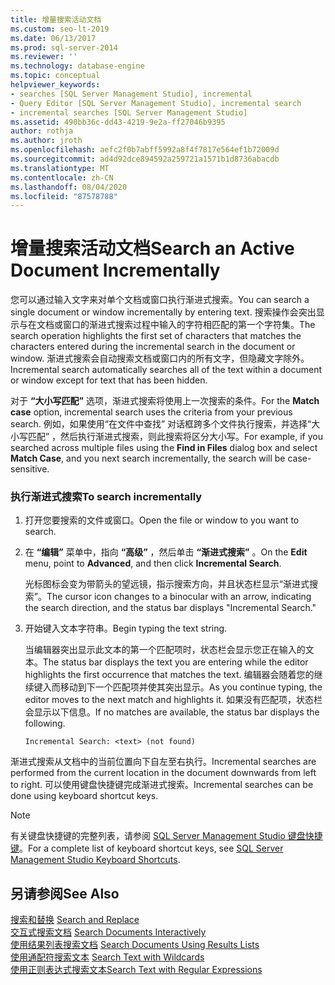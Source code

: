 ```yaml
---
title: 增量搜索活动文档
ms.custom: seo-lt-2019
ms.date: 06/13/2017
ms.prod: sql-server-2014
ms.reviewer: ''
ms.technology: database-engine
ms.topic: conceptual
helpviewer_keywords:
- searches [SQL Server Management Studio], incremental
- Query Editor [SQL Server Management Studio], incremental search
- incremental searches [SQL Server Management Studio]
ms.assetid: 490bb36c-dd43-4219-9e2a-ff27046b9395
author: rothja
ms.author: jroth
ms.openlocfilehash: aefc2f0b7abff5992a8f4f7817e564ef1b72009d
ms.sourcegitcommit: ad4d92dce894592a259721a1571b1d8736abacdb
ms.translationtype: MT
ms.contentlocale: zh-CN
ms.lasthandoff: 08/04/2020
ms.locfileid: "87578788"
---
```

# <a name="search-an-active-document-incrementally"></a><span data-ttu-id="cedaf-102">增量搜索活动文档</span><span class="sxs-lookup"><span data-stu-id="cedaf-102">Search an Active Document Incrementally</span></span>
  <span data-ttu-id="cedaf-103">您可以通过输入文字来对单个文档或窗口执行渐进式搜索。</span><span class="sxs-lookup"><span data-stu-id="cedaf-103">You can search a single document or window incrementally by entering text.</span></span> <span data-ttu-id="cedaf-104">搜索操作会突出显示与在文档或窗口的渐进式搜索过程中输入的字符相匹配的第一个字符集。</span><span class="sxs-lookup"><span data-stu-id="cedaf-104">The search operation highlights the first set of characters that matches the characters entered during the incremental search in the document or window.</span></span> <span data-ttu-id="cedaf-105">渐进式搜索会自动搜索文档或窗口内的所有文字，但隐藏文字除外。</span><span class="sxs-lookup"><span data-stu-id="cedaf-105">Incremental search automatically searches all of the text within a document or window except for text that has been hidden.</span></span>  
  
 <span data-ttu-id="cedaf-106">对于 **“大小写匹配”** 选项，渐进式搜索将使用上一次搜索的条件。</span><span class="sxs-lookup"><span data-stu-id="cedaf-106">For the **Match case** option, incremental search uses the criteria from your previous search.</span></span> <span data-ttu-id="cedaf-107">例如，如果使用“在文件中查找”  对话框跨多个文件执行搜索，并选择“大小写匹配”  ，然后执行渐进式搜索，则此搜索将区分大小写。</span><span class="sxs-lookup"><span data-stu-id="cedaf-107">For example, if you searched across multiple files using the **Find in Files** dialog box and select **Match Case**, and you next search incrementally, the search will be case-sensitive.</span></span>  
  
### <a name="to-search-incrementally"></a><span data-ttu-id="cedaf-108">执行渐进式搜索</span><span class="sxs-lookup"><span data-stu-id="cedaf-108">To search incrementally</span></span>  
  
1.  <span data-ttu-id="cedaf-109">打开您要搜索的文件或窗口。</span><span class="sxs-lookup"><span data-stu-id="cedaf-109">Open the file or window to you want to search.</span></span>  
  
2.  <span data-ttu-id="cedaf-110">在 **“编辑”** 菜单中，指向 **“高级”** ，然后单击 **“渐进式搜索”** 。</span><span class="sxs-lookup"><span data-stu-id="cedaf-110">On the **Edit** menu, point to **Advanced**, and then click **Incremental Search**.</span></span>  
  
     <span data-ttu-id="cedaf-111">光标图标会变为带箭头的望远镜，指示搜索方向，并且状态栏显示“渐进式搜索”。</span><span class="sxs-lookup"><span data-stu-id="cedaf-111">The cursor icon changes to a binocular with an arrow, indicating the search direction, and the status bar displays "Incremental Search."</span></span>  
  
3.  <span data-ttu-id="cedaf-112">开始键入文本字符串。</span><span class="sxs-lookup"><span data-stu-id="cedaf-112">Begin typing the text string.</span></span>  
  
     <span data-ttu-id="cedaf-113">当编辑器突出显示此文本的第一个匹配项时，状态栏会显示您正在输入的文本。</span><span class="sxs-lookup"><span data-stu-id="cedaf-113">The status bar displays the text you are entering while the editor highlights the first occurrence that matches the text.</span></span> <span data-ttu-id="cedaf-114">编辑器会随着您的继续键入而移动到下一个匹配项并使其突出显示。</span><span class="sxs-lookup"><span data-stu-id="cedaf-114">As you continue typing, the editor moves to the next match and highlights it.</span></span> <span data-ttu-id="cedaf-115">如果没有匹配项，状态栏会显示以下信息。</span><span class="sxs-lookup"><span data-stu-id="cedaf-115">If no matches are available, the status bar displays the following.</span></span>  
  
    ```  
    Incremental Search: <text> (not found)  
    ```  
  
 <span data-ttu-id="cedaf-116">渐进式搜索从文档中的当前位置向下自左至右执行。</span><span class="sxs-lookup"><span data-stu-id="cedaf-116">Incremental searches are performed from the current location in the document downwards from left to right.</span></span> <span data-ttu-id="cedaf-117">可以使用键盘快捷键完成渐进式搜索。</span><span class="sxs-lookup"><span data-stu-id="cedaf-117">Incremental searches can be done using keyboard shortcut keys.</span></span>  
  
> [!NOTE]  
>  <span data-ttu-id="cedaf-118">有关键盘快捷键的完整列表，请参阅 [SQL Server Management Studio 键盘快捷键](../../ssms/sql-server-management-studio-keyboard-shortcuts.md)。</span><span class="sxs-lookup"><span data-stu-id="cedaf-118">For a complete list of keyboard shortcut keys, see [SQL Server Management Studio Keyboard Shortcuts](../../ssms/sql-server-management-studio-keyboard-shortcuts.md).</span></span>  
  
## <a name="see-also"></a><span data-ttu-id="cedaf-119">另请参阅</span><span class="sxs-lookup"><span data-stu-id="cedaf-119">See Also</span></span>  
 <span data-ttu-id="cedaf-120">[搜索和替换](search-and-replace.md) </span><span class="sxs-lookup"><span data-stu-id="cedaf-120">[Search and Replace](search-and-replace.md) </span></span>  
 <span data-ttu-id="cedaf-121">[交互式搜索文档](search-documents-interactively.md) </span><span class="sxs-lookup"><span data-stu-id="cedaf-121">[Search Documents Interactively](search-documents-interactively.md) </span></span>  
 <span data-ttu-id="cedaf-122">[使用结果列表搜索文档](search-documents-using-results-lists.md) </span><span class="sxs-lookup"><span data-stu-id="cedaf-122">[Search Documents Using Results Lists](search-documents-using-results-lists.md) </span></span>  
 <span data-ttu-id="cedaf-123">[使用通配符搜索文本](search-text-with-wildcards.md) </span><span class="sxs-lookup"><span data-stu-id="cedaf-123">[Search Text with Wildcards](search-text-with-wildcards.md) </span></span>  
 [<span data-ttu-id="cedaf-124">使用正则表达式搜索文本</span><span class="sxs-lookup"><span data-stu-id="cedaf-124">Search Text with Regular Expressions</span></span>](search-text-with-regular-expressions.md)  
  
  
